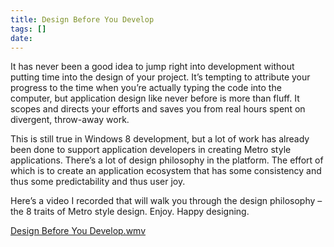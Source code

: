 ```yaml
---
title: Design Before You Develop
tags: []
date: 
---
```


It has never been a good idea to jump right into development without putting time into the design of your project. It&rsquo;s tempting to attribute your progress to the time when you&rsquo;re actually typing the code into the computer, but application design like never before is more than fluff. It scopes and directs your efforts and saves you from real hours spent on divergent, throw-away work.

This is still true in Windows 8 development, but a lot of work has already been done to support application developers in creating Metro style applications. There&rsquo;s a lot of design philosophy in the platform. The effort of which is to create an application ecosystem that has some consistency and thus some predictability and thus user joy.

Here&rsquo;s a video I recorded that will walk you through the design philosophy &ndash; the 8 traits of Metro style design. Enjoy. Happy designing.

[Design Before You Develop.wmv](/bcms-media/Files/Download?id=a9209818-96ba-42f8-9bf8-a366005d00e0)